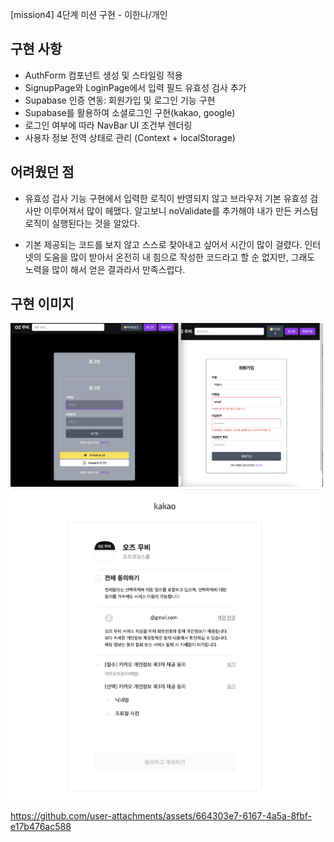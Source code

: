 [mission4] 4단계 미션 구현 - 이한나/개인

## 구현 사항

- AuthForm 컴포넌트 생성 및 스타일링 적용
- SignupPage와 LoginPage에서 입력 필드 유효성 검사 추가
- Supabase 인증 연동: 회원가입 및 로그인 기능 구현
- Supabase를 활용하여 소셜로그인 구현(kakao, google)
- 로그인 여부에 따라 NavBar UI 조건부 렌더링
- 사용자 정보 전역 상태로 관리 (Context + localStorage)

## 어려웠던 점

- 유효성 검사 기능 구현에서 입력한 로직이 반영되지 않고 브라우저 기본 유효성 검사만 이루어져서 많이 헤맸다. 알고보니 noValidate를 추가해야 내가 만든 커스텀 로직이 실행된다는 것을 알았다.

- 기본 제공되는 코드를 보지 않고 스스로 찾아내고 싶어서 시간이 많이 걸렸다. 인터넷의 도움을 많이 받아서 온전히 내 힘으로 작성한 코드라고 할 순 없지만, 그래도 노력을 많이 해서 얻은 결과라서 만족스럽다.

## 구현 이미지

<img src="https://raw.githubusercontent.com/hannalee7222/oz_react_mini_12/f478aeaf73c33b626d7f8205f52bd4f89f2c440b/movie-info/public/images/4%EC%9D%BC%EC%B0%A8_Login%2CSignup.png" alt="LoginPage/SignupPage" width="500" />
<img src="https://raw.githubusercontent.com/hannalee7222/oz_react_mini_12/f478aeaf73c33b626d7f8205f52bd4f89f2c440b/movie-info/public/images/4%EC%9D%BC%EC%B0%A8_kakaoLogin.png" alt="kakaoLoginPage" width="500" />

https://github.com/user-attachments/assets/664303e7-6167-4a5a-8fbf-e17b476ac588
